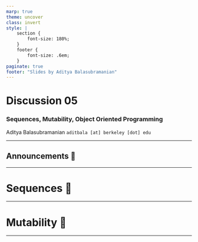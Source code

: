 ```yaml
---
marp: true
theme: uncover
class: invert
style: |
    section {
        font-size: 180%;
    }
    footer {
        font-size: .6em;
    }
paginate: true
footer: "Slides by Aditya Balasubramanian"
---
```


<!-- 
_paginate: false
_footer: Slides available at [`teaching.aditbala.com`](https://teaching.aditbala.com)
_class: invert
-->

# <!--fit--> Discussion 05

### Sequences, Mutability, Object Oriented Programming

Aditya Balasubramanian
`aditbala [at] berkeley [dot] edu`

---

<!-- 
_class: invert
_footer: date
_backgroundColor: #2222
-->

##  <!-- fit --> Announcements :mega:

---

<!-- 
_backgroundColor: #2222
-->

# <!-- fit --> Sequences :musical_keyboard:

---

<!-- 
_backgroundColor: #2222
-->

# <!-- fit --> Mutability :jack_o_lantern:

---

